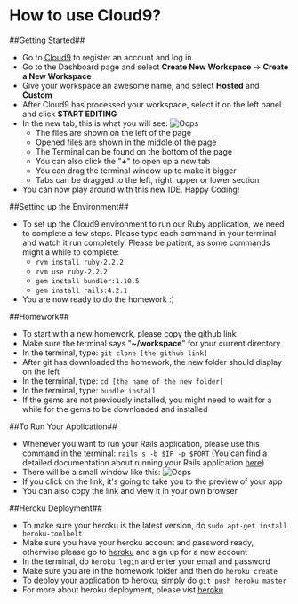 How to use Cloud9?
==================

##Getting Started##

* Go to [Cloud9](http://c9.io) to register an account and log in.
* Go to the Dashboard page and select **Create New Workspace** -> **Create a New Workspace**
* Give your workspace an awesome name, and select **Hosted** and **Custom**
* After Cloud9 has processed your workspace, select it on the left panel and click **START EDITING**
* In the new tab, this is what you will see: ![Oops](http://i60.tinypic.com/2djs5s1.jpg)
  * The files are shown on the left of the page
  * Opened files are shown in the middle of the page
  * The Terminal can be found on the bottom of the page
  * You can also click the "**+**" to open up a new tab
  * You can drag the terminal window up to make it bigger
  * Tabs can be dragged to the left, right, upper or lower section
* You can now play around with this new IDE. Happy Coding!

##Setting up the Environment##

* To set up the Cloud9 environment to run our Ruby application, we need to complete a few steps. Please type each command in your terminal and watch it run completely. Please be patient, as some commands might a while to complete:
  * ```rvm install ruby-2.2.2```
  * ```rvm use ruby-2.2.2```
  * ```gem install bundler:1.10.5```
  * ```gem install rails:4.2.1```
* You are now ready to do the homework :)

##Homework##

* To start with a new homework, please copy the github link
* Make sure the terminal says "**~/workspace**" for your current directory
* In the terminal, type: ```git clone [the github link]```
* After git has downloaded the homework, the new folder should display on the left
* In the terminal, type: ```cd [the name of the new folder]```
* In the terminal, type: ```bundle install```
* If the gems are not previously installed, you might need to wait for a while for the gems to be downloaded and installed

##To Run Your Application##

* Whenever you want to run your Rails application, please use this command in the terminal: ```rails s -b $IP -p $PORT``` (You can find a detailed documentation about running your Rails application [here](https://docs.c9.io/v1.0/docs/running-a-rails-app))
* There will be a small window like this: ![Oops](http://s24.postimg.org/b6hzkiz83/2015_07_07_10_33_45.png)
* If you click on the link, it's going to take you to the preview of your app
* You can also copy the link and view it in your own browser

##Heroku Deployment##

* To make sure your heroku is the latest version, do ```sudo apt-get install heroku-toolbelt```
* Make sure you have your heroku account and password ready, otherwise please go to [heroku](https://signup.heroku.com/www-header) and sign up for a new account
* In the terminal, do ```heroku login``` and enter your email and password
* Make sure you are in the homework folder and then do ```heroku create```
* To deploy your application to heroku, simply do ```git push heroku master```
* For more about heroku deployment, please vist [heroku](https://devcenter.heroku.com/articles/getting-started-with-ruby#deploy-the-app)
